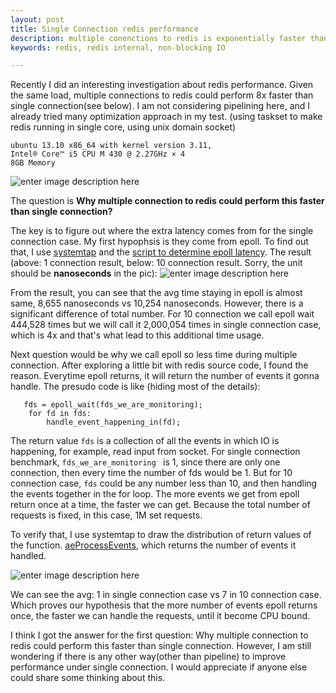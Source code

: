 ```yaml
---
layout: post
title: Single Connection redis performance
description: multiple conenctions to redis is exponentially faster than single conenction due to the magic of async IO
keywords: redis, redis internal, non-blocking IO

---
```


Recently I did an interesting investigation about redis performance. Given the same load, multiple connections to redis could perform 8x faster than single connection(see below). I am not considering pipelining here, and I already tried many optimization approach in my test. (using taskset to make redis running in single core, using unix domain socket)

```
ubuntu 13.10 x86_64 with kernel version 3.11,
Intel® Core™ i5 CPU M 430 @ 2.27GHz × 4
8GB Memory
```
![enter image description here][1]

The question is **Why multiple connection to redis could perform this faster than single connection?**


The key is to figure out where the extra latency comes from for the single connection case. My first hypophsis is they come from epoll. To find out that, I use [systemtap](http://en.wikipedia.org/wiki/SystemTap) and the [script to determine epoll latency](https://github.com/openresty/stapxx#epoll-loop-blocking-distr). The result (above: 1 connection result, below: 10 connection result. Sorry, the unit should be **nanoseconds** in the pic):
![enter image description here][2]

From the result, you can see that the avg time staying in epoll is almost same, 8,655 nanoseconds vs 10,254 nanoseconds. However, there is a significant difference of total number. For 10 connection we call epoll wait 444,528 times but  we will call it 2,000,054 times in single connection case, which is 4x and that's what lead to this additional time usage.

Next question would be why we call epoll so less time during multiple connection. After exploring a little bit with redis source code, I found the reason. Everytime epoll returns, it will return the number of events it gonna handle. The presudo code is like (hiding most of the details):

```
   fds = epoll_wait(fds_we_are_monitoring);
    for fd in fds:
        handle_event_happening_in(fd);

```
The return value `fds` is a collection of all the events in which IO is happening, for example, read input from socket. For single connection benchmark,  `fds_we_are_monitoring ` is 1, since there are only one connection, then every time the number of fds would be 1. But for 10 connection case, `fds` could be any number less than 10, and then handling the events together in the for loop. The more events we get from epoll return once at a time, the faster we can get. Because the total number of requests is fixed, in this case, 1M set requests.

To verify that, I use systemtap to draw the distribution of return values of the function. [aeProcessEvents](https://github.com/antirez/redis/blob/unstable/src/ae.c#L352), which returns the number of events it handled.

![enter image description here][3]

We can see the avg: 1 in single connection case vs 7 in 10 connection case. Which proves our hypothesis that the more number of events epoll returns once, the faster we can handle the requests, until it become CPU bound.

I think I got the answer for the first question: Why multiple connection to redis could perform this faster than single connection. However, I am still wondering if there is any other way(other than pipeline) to improve performance under single connection. I would appreciate if anyone else could share some thinking about this.

[1]: http://i.stack.imgur.com/JGyMb.png
[2]: http://i.stack.imgur.com/Y6pmj.png
[3]: http://i.stack.imgur.com/lBNGu.png
